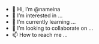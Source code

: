 - 👋 Hi, I’m @nameina
- 👀 I’m interested in ...
- 🌱 I’m currently learning ...
- 💞️ I’m looking to collaborate on ...
- 📫 How to reach me ...

<!---
nameina/nameina is a ✨ special ✨ repository because its `README.md` (this file) appears on your GitHub profile.
You can click the Preview link to take a look at your changes.
--->
